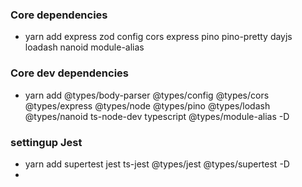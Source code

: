 ### Core dependencies

- yarn add express zod config cors express pino pino-pretty dayjs loadash nanoid module-alias

### Core dev dependencies

- yarn add @types/body-parser @types/config @types/cors @types/express @types/node @types/pino @types/lodash @types/nanoid ts-node-dev typescript @types/module-alias -D

### settingup Jest

- yarn add supertest jest ts-jest @types/jest @types/supertest -D
-

